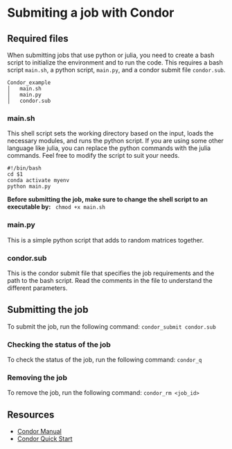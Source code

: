 # Submiting a job with Condor
## Required files
When submitting jobs that use python or julia, you need to create a bash script to initialize the environment and to run the code. 
This requires a bash script `main.sh`, a python script, `main.py`, and a condor submit file `condor.sub`.
```
Condor_example
│   main.sh
│   main.py
│   condor.sub
```
### main.sh
This shell script sets the working directory based on the input, loads the necessary modules, and runs the python script. If you are using some other language like julia, you can replace the python commands with the julia commands. Feel free to modify the script to suit your needs.
```
#!/bin/bash
cd $1
conda activate myenv
python main.py
```
**Before submitting the job, make sure to change the shell script to an executable by:**
``` chmod +x main.sh```

### main.py 
This is a simple python script that adds to random matrices together.

### condor.sub
This is the condor submit file that specifies the job requirements and the path to the bash script. Read the comments in the file to understand the different parameters.

## Submitting the job
To submit the job, run the following command:
```condor_submit condor.sub```
### Checking the status of the job
To check the status of the job, run the following command:
```condor_q```
### Removing the job
To remove the job, run the following command:
```condor_rm <job_id>```

## Resources
- [Condor Manual](https://htcondor.readthedocs.io/en/latest/index.html)
- [Condor Quick Start](https://htcondor.readthedocs.io/en/latest/users-manual/quick-start-guide.html)